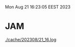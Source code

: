 Mon Aug 21 16:23:05 EEST 2023
# JAM
<a href='./cache/202308/21_16.log'>./cache/202308/21_16.log</a>
